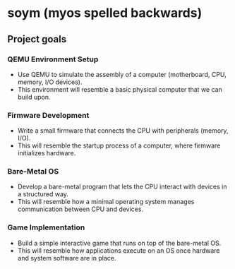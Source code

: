 # soym (myos spelled backwards)

## Project goals

### QEMU Environment Setup

* Use QEMU to simulate the assembly of a computer (motherboard, CPU, memory, I/O devices).
* This environment will resemble a basic physical computer that we can build upon.

### Firmware Development

* Write a small firmware that connects the CPU with peripherals (memory, I/O).
* This will resemble the startup process of a computer, where firmware initializes hardware.

### Bare-Metal OS
* Develop a bare-metal program that lets the CPU interact with devices in a structured way.
* This will resemble how a minimal operating system manages communication between CPU and devices.

### Game Implementation
* Build a simple interactive game that runs on top of the bare-metal OS.
* This will resemble how applications execute on an OS once hardware and system software are in place.
